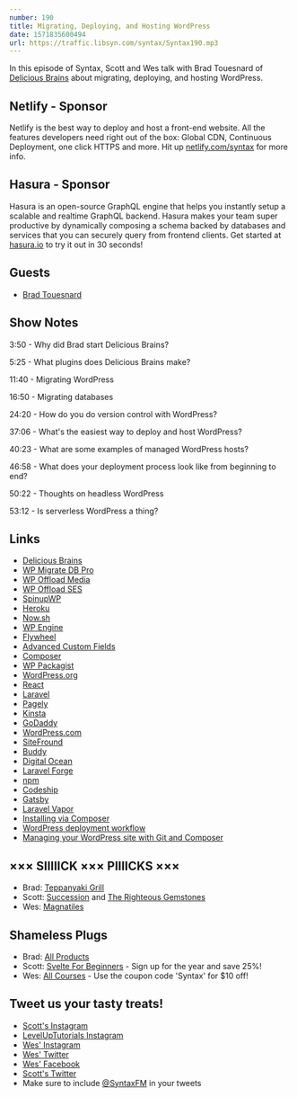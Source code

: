 ```yaml
---
number: 190
title: Migrating, Deploying, and Hosting WordPress
date: 1571835600494
url: https://traffic.libsyn.com/syntax/Syntax190.mp3
---
```


In this episode of Syntax, Scott and Wes talk with Brad Touesnard of [Delicious Brains](https://deliciousbrains.com/) about migrating, deploying, and hosting WordPress.  

## Netlify - Sponsor
Netlify is the best way to deploy and host a front-end website. All the features developers need right out of the box: Global CDN, Continuous Deployment, one click HTTPS and more. Hit up [netlify.com/syntax](https://netlify.com/syntax) for more info.

## Hasura - Sponsor
Hasura is an open-source GraphQL engine that helps you instantly setup a scalable and realtime GraphQL backend. Hasura makes your team super productive by dynamically composing a schema backed by databases and services that you can securely query from frontend clients. Get started at [hasura.io](https://hasura.io/) to try it out in 30 seconds!

## Guests

* [Brad Touesnard](https://twitter.com/bradt)

## Show Notes

3:50 - Why did Brad start Delicious Brains?

5:25 - What plugins does Delicious Brains make?

11:40 - Migrating WordPress

16:50 - Migrating databases

24:20 - How do you do version control with WordPress?

37:06 - What's the easiest way to deploy and host WordPress?

40:23 - What are some examples of managed WordPress hosts?

46:58 - What does your deployment process look like from beginning to end?

50:22 - Thoughts on headless WordPress

53:12 - Is serverless WordPress a thing? 

## Links
* [Delicious Brains](https://deliciousbrains.com/)
* [WP Migrate DB Pro](https://deliciousbrains.com/wp-migrate-db-pro/)
* [WP Offload Media](https://deliciousbrains.com/wp-offload-media/)
* [WP Offload SES](https://deliciousbrains.com/wp-offload-ses/)
* [SpinupWP](https://spinupwp.com/)
* [Heroku](https://www.heroku.com/)
* [Now.sh](https://zeit.co/home)
* [WP Engine](https://wpengine.com/)
* [Flywheel](https://getflywheel.com/)
* [Advanced Custom Fields](https://www.advancedcustomfields.com/)
* [Composer](https://getcomposer.org/)
* [WP Packagist](https://wpackagist.org/)
* [WordPress.org](https://wordpress.org/)
* [React](https://reactjs.org)
* [Laravel](https://laravel.com/)
* [Pagely](https://pagely.com/)
* [Kinsta](https://kinsta.com/)
* [GoDaddy](https://www.godaddy.com/)
* [WordPress.com](https://wordpress.com/)
* [SiteFround](https://www.siteground.com/)
* [Buddy](https://buddy.works/)
* [Digital Ocean](https://www.digitalocean.com/)
* [Laravel Forge](https://forge.laravel.com/)
* [npm](https://www.npmjs.com)
* [Codeship](https://codeship.com)
* [Gatsby](https://www.gatsbyjs.org)
* [Laravel Vapor](https://vapor.laravel.com/)
* [Installing via Composer](https://deliciousbrains.com/wp-migrate-db-pro/doc/installing-via-composer/) 
* [WordPress deployment workflow](https://spinupwp.com/wordpress-deployment-workflow-preparing/)
* [Managing your WordPress site with Git and Composer](https://deliciousbrains.com/storing-wordpress-in-git/)

## ××× SIIIIICK ××× PIIIICKS ×××
* Brad: [Teppanyaki Grill](https://amzn.to/2ATU6sY)
* Scott: [Succession](https://www.hbo.com/succession) and [The Righteous Gemstones](https://www.hbo.com/the-righteous-gemstones)
* Wes: [Magnatiles](https://amzn.to/3336kMa)

## Shameless Plugs
* Brad: [All Products](https://deliciousbrains.com/)
* Scott: [Svelte For Beginners](https://www.leveluptutorials.com/tutorials/svelte-for-beginners) - Sign up for the year and save 25%!
* Wes: [All Courses](https://wesbos.com/courses/) - Use the coupon code 'Syntax' for $10 off!

## Tweet us your tasty treats!
* [Scott's Instagram](https://www.instagram.com/stolinski/)
* [LevelUpTutorials Instagram](https://www.instagram.com/LevelUpTutorials/)
* [Wes' Instagram](https://www.instagram.com/wesbos/)
* [Wes' Twitter](https://twitter.com/wesbos)
* [Wes' Facebook](https://www.facebook.com/wesbos.developer)
* [Scott's Twitter](https://twitter.com/stolinski)
* Make sure to include [@SyntaxFM](https://twitter.com/SyntaxFM) in your tweets
